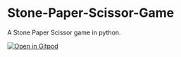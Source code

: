 # Stone-Paper-Scissor-Game
A Stone Paper Scissor game in python.

[![Open in Gitpod](https://gitpod.io/button/open-in-gitpod.svg)](https://gitpod.io/#https://github.com/divyakelaskar/Stone-Paper-Scissor-Game/blob/master/stone%20paper%20scissor%20game.py)

